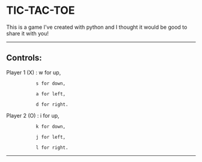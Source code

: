 # TIC-TAC-TOE
This is a game I've created with python and I thought it would be good to share it with you!
<hr>

Controls:
---------

Player 1 (X) : w for up,
               
               s for down,
               
               a for left,
               
               d for right.
               

Player 2 (O) : i for up,
               
               k for down,
               
               j for left,
               
               l for right.


-----------------------------

